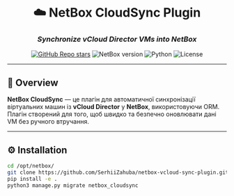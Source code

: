 <div align="center">

# ☁️ NetBox CloudSync Plugin  
### _Synchronize vCloud Director VMs into NetBox_

[![GitHub Repo stars](https://img.shields.io/github/stars/SerhiiZahuba/netbox-vcloud-sync-plugin?style=social)](https://github.com/SerhiiZahuba/netbox-vcloud-sync-plugin/stargazers)
![NetBox version](https://img.shields.io/badge/netbox-4.4.1-blue)
![Python](https://img.shields.io/badge/python-3.11%2B-yellow)
![License](https://img.shields.io/github/license/SerhiiZahuba/netbox-vcloud-sync-plugin?color=green)

</div>

---

## 🚀 Overview

**NetBox CloudSync** — це плагін для автоматичної синхронізації віртуальних машин із **vCloud Director** у **NetBox**, використовуючи ORM.  
Плагін створений для того, щоб швидко та безпечно оновлювати дані VM без ручного втручання.

---

## ⚙️ Installation

```bash
cd /opt/netbox/
git clone https://github.com/SerhiiZahuba/netbox-vcloud-sync-plugin.git
pip install -e .
python3 manage.py migrate netbox_cloudsync
